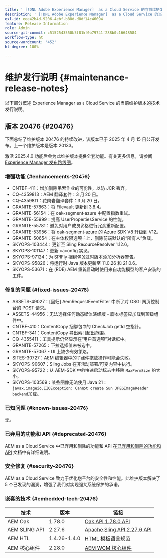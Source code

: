 ```yaml
---
title: ' [!DNL Adobe Experience Manager]  as a Cloud Service 的当前维护发行说明。'
description: ' [!DNL Adobe Experience Manager]  as a Cloud Service 的当前维护发行说明。'
exl-id: eee42b4d-9206-4ebf-b88d-d8df14c46094
feature: Release Information
role: Admin
source-git-commit: c5152543550b5f81bf0b79741f288b0c16648584
workflow-type: ht
source-wordcount: '452'
ht-degree: 100%

---
```



# 维护发行说明 {#maintenance-release-notes}

以下部分概述 Experience Manager as a Cloud Service 的当前维护版本的技术发行说明。

## 版本 20476 {#20476}

下面总结了维护版本 20476 的持续改进，该版本已于 2025 年 4 月 15 日公开发布。上一个维护版本是版本 20133。

激活 2025.4.0 功能后会为此维护版本提供全套功能。有关更多信息，请参阅[ Experience Manager 发布路线图](https://experienceleague.adobe.com/zh-hans/docs/experience-manager-release-information/aem-release-updates/update-releases-roadmap)。

### 增强功能 {#enhancements-20476}

* CNTBF-411：增加删除吊索作业的可能性，以防 JCR 丢弃。
* CQ-4359813：AEM 翻译套件：3 月 20 日。
* CQ-4359811：花岗岩翻译套件：3 月 20 日。
* GRANITE-57863：将 Filevault 更新到 3.8.4。
* GRANITE-56154：在 oak-segment-azure 中配置指数重试。
* GRANITE-55999：提高 UserPropertiesService 的性能。
* GRANITE-55781：避免对用户成员资格进行冗余重新配置。
* GRANITE-53956：将 oak-segment-azure 的 Azure SDK V8 升级到 V12。
* GRANITE-50654：在主体权限选项卡上，删除前端默认的“所有人”负载。
* SKYOPS-103444：更新至 Sling ResourceResolver 1.12.6。
* SKYOPS-101147：更新 caconfig 实现。
* SKYOPS-97124：为 SPIFly 捆绑包的过时版本添加分析器警告。
* SKYOPS-95826：将运行时 Java 版本更新至 11.0.26 和 21.0.6。
* SKYOPS-53671：在 (RDE) AEM 重新启动时使用来自功能模型的客户安装的工件。

### 修复的问题 {#fixed-issues-20476}

* ASSETS-49027：[回归] AemRequestEventFilter 中断了对 OSGI 网页控制台的 POST 请求。
* ASSETS-44956：无法选择任何动态媒体演绎版 - 脚本标签应加载到顶级组件中。
* CNTBF-410：ContentCopy 捆绑包中的 CheckJob getId 空指针。
* CNTBF-341：ContentCopy 导出索引超出范围。
* CQ-4355411：工具提示仍然显示在“用户首选项”对话框中。
* GRANITE-57265：下拉选择值未被选中。
* GRANITE-57067 - UI 上缺少有效策略。
* SITES-30727：AEM 编辑器中的子组件拖放操作可能会失败。
* SKYOPS-90607：Sling Jobs 在非活动部署/可变内容中执行。
* SKYOPS-95722：从 AEM-SDK 中的快速启动标志中移除 `MaxPermSize` 的大小。
* SKYOPS-103569：某些图像无法使用 Java 21：`javax.imageio.IIOException: Cannot create Sun JPEGImageReader backend`加载。

### 已知问题 {#known-issues-20476}

无。

### 已弃用的功能和 API {#deprecated-20476}

AEM as a Cloud Service 中已弃用和删除的功能和 API 在[已弃用和删除的功能和 API](/help/release-notes/deprecated-removed-features.md) 文档中有详细说明。

### 安全修复 {#security-20476}

AEM as a Cloud Service 致力于优化您平台的安全性和性能。此维护版本解决了 5 个已发现的漏洞，增强了我们对实现强大系统保护的承诺。

### 嵌套的技术 {#embedded-tech-20476}

| 技术 | 版本 | 链接 |
|---|---|---|
| AEM Oak | 1.78.0 | [Oak API 1.78.0 API](https://www.javadoc.io/doc/org.apache.jackrabbit/oak-api/1.78.0/index.html) |
| AEM SLING API | 2.27.6 | [Apache Sling API 2.27.6 API](https://www.javadoc.io/doc/org.apache.sling/org.apache.sling.api/latest/index.html) |
| AEM HTL | 1.4.26-1.4.0 | [HTML 模板语言规范](https://github.com/adobe/htl-spec) |
| AEM 核心组件 | 2.28.0 | [AEM WCM 核心组件](https://github.com/adobe/aem-core-wcm-components) |
